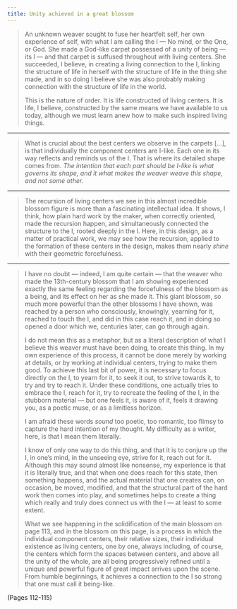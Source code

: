 ```yaml
---
title: Unity achieved in a great blossom
---
```


> An unknown weaver sought to fuse her heartfelt self, her own experience of self, with what I am calling the I — No mind, or the One, or God. She made a God-like carpet possessed of a unity of being — its I — and that carpet is suffused throughout with living centers. She succeeded, I believe, in creating a living connection to the I, linking the structure of life in herself with the structure of life in the thing she made, and in so doing I believe she was also probably making connection with the structure of life in the world.
> 
> This is the nature of order. It is life constructed of living centers. It is life, I believe, constructed by the same means we have available to us today, although we must learn anew how to make such inspired living things.

---

> What is crucial about the best centers we observe in the carpets […], is that individually the component centers are I-like. Each one in its way reflects and reminds us of the I. That is where its detailed shape comes from. *The intention that each part should be I-like is what governs its shape, and it what makes the weaver weave this shape, and not some other.*

---

> The recursion of living centers we see in this almost incredible blossom figure is more than a fascinating intellectual idea. It shows, I think, how plain hard work by the maker, when correctly oriented, made the recursion happen, and simultaneously connected the structure to the I, rooted deeply in the I. Here, in this design, as a matter of practical work, we may see how the recursion, applied to the formation of these centers in the design, makes them nearly *shine* with their geometric forcefulness.

---

> I have no doubt — indeed, I am quite certain — that the weaver who made the 13th-century blossom that I am showing experienced exactly the same feeling regarding the forcefulness of the blossom as a being, and its effect on her as she made it. This giant blossom, so much more powerful than the other blossoms I have shown, was reached by a person who consciously, knowingly, yearning for it, reached to touch the I, and did in this case reach it, and in doing so opened a door which we, centuries later, can go through again.
> 
> I do not mean this as a metaphor, but as a literal description of what I believe this weaver must have been doing, to create this thing. In my own experience of this process, it cannot be done merely by working at details, or by working at individual centers, trying to make them good. To achieve this last bit of power, it is necessary to focus directly on the I, to yearn for it, to seek it out, to strive towards it, to try and try to reach it. Under these conditions, one actually tries to embrace the I, reach for it, try to recreate the feeling of the I, in the stubborn material — but one feels it, is aware of it, feels it drawing you, as a poetic muse, or as a limitless horizon.
> 
> I am afraid these words *sound* too poetic, too romantic, too flimsy to capture the hard intention of my thought. My difficulty as a writer, here, is that I mean them literally.
> 
> I know of only one way to do this thing, and that it is to conjure up the I, in one’s mind, in the unseeing eye, strive for it, reach out for it. Although this may sound almost like nonsense, my experience is that it is literally true, and that when one does reach for this state, then something happens, and the actual material that one creates can, on occasion, be moved, modified, and that the structural part of the hard work then comes into play, and sometimes helps to create a thing which really and truly does connect us with the I — at least to some extent.
> 
> What we see happening in the solidification of the main blossom on page 113, and in the blossom on this page, is a process in which the individual component centers, their relative sizes, their individual existence as living centers, one by one, always including, of course, the centers which form the spaces between centers, and above all the unity of the whole, are all being progressively refined until a unique and powerful figure of great impact arrives upon the scene. From humble beginnings, it achieves a connection to the I so strong that one must call it being-like.

(Pages 112-115)